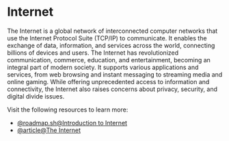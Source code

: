 # Internet

The Internet is a global network of interconnected computer networks that use the Internet Protocol Suite (TCP/IP) to communicate. It enables the exchange of data, information, and services across the world, connecting billions of devices and users. The Internet has revolutionized communication, commerce, education, and entertainment, becoming an integral part of modern society. It supports various applications and services, from web browsing and instant messaging to streaming media and online gaming. While offering unprecedented access to information and connectivity, the Internet also raises concerns about privacy, security, and digital divide issues.

Visit the following resources to learn more:

- [@roadmap.sh@Introduction to Internet](https://roadmap.sh/guides/what-is-internet)
- [@article@The Internet](https://en.wikipedia.org/wiki/Internet)
